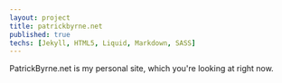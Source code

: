```yaml
---
layout: project
title: patrickbyrne.net
published: true
techs: [Jekyll, HTML5, Liquid, Markdown, SASS]
---
```


PatrickByrne.net is my personal site, which you're looking at right now.

